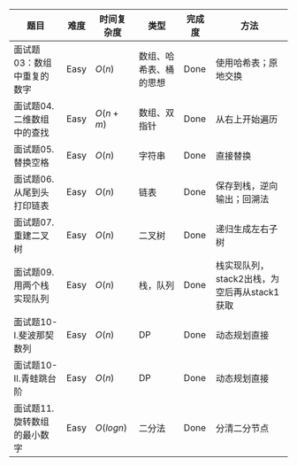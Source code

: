 

题目|难度|时间复杂度|类型|完成度|方法
--|--|--|--|--|--
面试题03：数组中重复的数字|Easy|$O(n)$|数组、哈希表、桶的思想|Done|使用哈希表；原地交换
面试题04. 二维数组中的查找|Easy|$O(n+m)$|数组、双指针|Done|从右上开始遍历
面试题05. 替换空格|Easy|$O(n)$|字符串|Done|直接替换
面试题06. 从尾到头打印链表|Easy|$O(n)$|链表|Done|保存到栈，逆向输出；回溯法
面试题07. 重建二叉树|Easy|$O(n)$|二叉树|Done|递归生成左右子树
面试题09. 用两个栈实现队列|Easy|$O(n)$|栈，队列|Done|栈实现队列，stack2出栈，为空后再从stack1获取
面试题10- I.斐波那契数列|Easy|$O(n)$|DP|Done|动态规划直接
面试题10- II.青蛙跳台阶|Easy|$O(n)$|DP|Done|动态规划直接
面试题11. 旋转数组的最小数字|Easy|$O(logn)$|二分法|Done|分清二分节点






